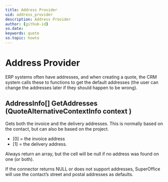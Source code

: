 ```yaml
---
title: Address Provider
uid: address_provider
description: Address Provider
author: {github-id}
so.date:
keywords: quote
so.topic: howto
---
```


# Address Provider

ERP systems often have addresses, and when creating a quote, the CRM system calls these to functions to get the default addresses (the user can change the addresses later if they should happen to be wrong).

## AddressInfo[] GetAddresses (QuoteAlternativeContextInfo context )

Gets both the invoice and the delivery addresses. This is normally based on the contact, but can also be based on the project.

* [0] = the invoice address
* [1] = the delivery address.

Always return an array, but the cell will be null if no address was found on one (or both).

If the connector returns NULL or does not support addresses, SuperOffice will use the contact’s street and postal addresses as defaults.
